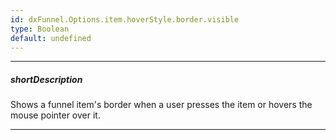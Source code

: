 ```yaml
---
id: dxFunnel.Options.item.hoverStyle.border.visible
type: Boolean
default: undefined
---
```

---
##### shortDescription
Shows a funnel item's border when a user presses the item or hovers the mouse pointer over it.

---
